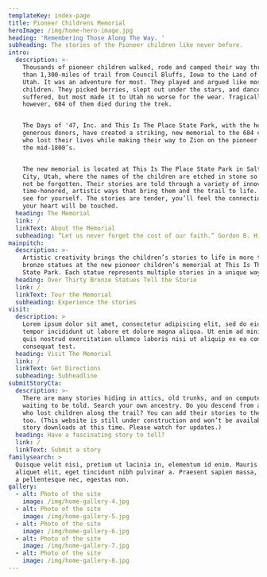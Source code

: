 ```yaml
---
templateKey: index-page
title: Pioneer Childrens Memorial
heroImage: /img/home-hero-image.jpg
heading: 'Remembering Those Along The Way. '
subheading: The stories of the Pioneer children like never before.
intro:
  description: >-
    Thousands of pioneer children walked, rode and camped their way through more
    than 1,300-miles of trail from Council Bluffs, Iowa to the Land of Zion in
    Utah. It was an adventure for most. They played and argued like most
    children. They picked berries, slept out under the stars, and danced. Some
    suffered, but most made it to Utah no worse for the wear. Tragically,
    however, 684 of them died during the trek.


    The Days of '47, Inc. and This Is The Place State Park, with the help of
    generous donors, have created a striking, new memorial to the 684 children
    who lost their lives while making their way to Zion on the pioneer trail in
    the mid-1800’s.


    The new memorial is located at This Is The Place State Park in Salt Lake
    City, Utah, where the names of the children are etched in stone so they will
    not be forgotten. Their stories are told through a variety of innovative,
    time-honored, artistic ways that bring them and the trail to life. Come and
    see for yourself. The stories are tender, you’ll feel the connections and
    your heart will be touched.
  heading: The Memorial
  link: /
  linkText: About the Memorial
  subheading: “Let us never forget the cost of our faith.” Gordon B. Hinckley
mainpitch:
  description: >-
    Artistic creativity brings the children’s stories to life in more than 30
    bronze statues at the new pioneer children’s memorial at This Is The Place
    State Park. Each statue represents multiple stories in a unique way.
  heading: Over Thirty Bronze Statues Tell the Storie
  link: /
  linkText: Tour the Memorial
  subheading: Experience the stories
visit:
  description: >
    Lorem ipsum dolor sit amet, consectetur adipiscing elit, sed do eiusmod
    tempor incididunt ut labore et dolore magna aliqua. Ut enim ad minim veniam,
    quis nostrud exercitation ullamco laboris nisi ut aliquip ex ea commodo
    consequat test.
  heading: Visit The Memorial
  link: /
  linkText: Get Directions
  subheading: Subheadline
submitStoryCta:
  description: >-
    There are many stories hiding in attics, old trunks, and on computer drives
    waiting to be told. Search your own ancestry. Do you descend from ancestors
    who lost children along the trail? You can add their stories to the website
    too. (This website is still under construction and won’t be available for
    story downloads at this time. Please watch for updates.)
  heading: Have a fascinating story to tell?
  link: /
  linkText: Submit a story
familysearch: >
  Quisque velit nisi, pretium ut lacinia in, elementum id enim. Mauris blandit
  aliquet elit, eget tincidunt nibh pulvinar a. Praesent sapien massa, convallis
  a pellentesque nec, egestas non.
gallery:
  - alt: Photo of the site
    image: /img/home-gallery-4.jpg
  - alt: Photo of the site
    image: /img/home-gallery-5.jpg
  - alt: Photo of the site
    image: /img/home-gallery-6.jpg
  - alt: Photo of the site
    image: /img/home-gallery-7.jpg
  - alt: Photo of the site
    image: /img/home-gallery-8.jpg
---
```


